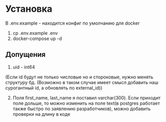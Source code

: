 # Установка
В .env.example - находится конфиг по умолчанию для docker

1. cp .env.example .env
2. docker-compose up -d


## Допущения
1. uid - int64

(Eсли id будут не только числовые но и стороковые, нужно менять структуру
бд. (Возможно в таком случае имеет смысл добавить наш сурогантный id,
а обновлять по external_id))

2. Поля first_name, last_name я поставил varchar(300). 
Если приходит поле дольше, то можно изменить на поле text(в postgres работает
также быстро по заявлению разработчиков), можно добавить 
проверки на длину в коде
